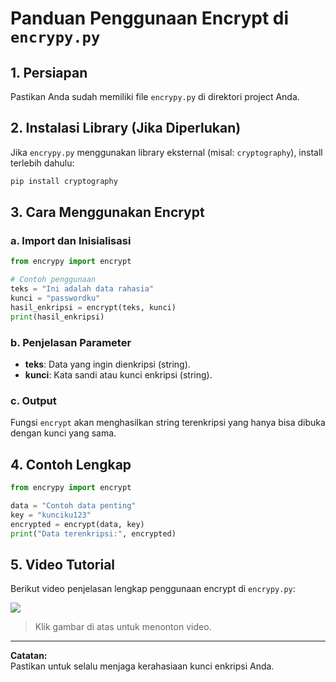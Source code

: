 # Panduan Penggunaan Encrypt di `encrypy.py`

## 1. Persiapan
Pastikan Anda sudah memiliki file `encrypy.py` di direktori project Anda.

## 2. Instalasi Library (Jika Diperlukan)
Jika `encrypy.py` menggunakan library eksternal (misal: `cryptography`), install terlebih dahulu:
```bash
pip install cryptography
```

## 3. Cara Menggunakan Encrypt

### a. Import dan Inisialisasi
```python
from encrypy import encrypt

# Contoh penggunaan
teks = "Ini adalah data rahasia"
kunci = "passwordku"
hasil_enkripsi = encrypt(teks, kunci)
print(hasil_enkripsi)
```

### b. Penjelasan Parameter
- **teks**: Data yang ingin dienkripsi (string).
- **kunci**: Kata sandi atau kunci enkripsi (string).

### c. Output
Fungsi `encrypt` akan menghasilkan string terenkripsi yang hanya bisa dibuka dengan kunci yang sama.

## 4. Contoh Lengkap
```python
from encrypy import encrypt

data = "Contoh data penting"
key = "kunciku123"
encrypted = encrypt(data, key)
print("Data terenkripsi:", encrypted)
```

## 5. Video Tutorial
Berikut video penjelasan lengkap penggunaan encrypt di `encrypy.py`:

<a href ="https://www.tiktok.com/@royhtml/video/7504045070161677574?is_from_webapp=1&sender_device=pc&web_id=7489705398321759751"><img src ="https://www.mdpi.com/applsci/applsci-13-13071/article_deploy/html/images/applsci-13-13071-g001.png"></a>

> Klik gambar di atas untuk menonton video.

---

**Catatan:**  
Pastikan untuk selalu menjaga kerahasiaan kunci enkripsi Anda.

